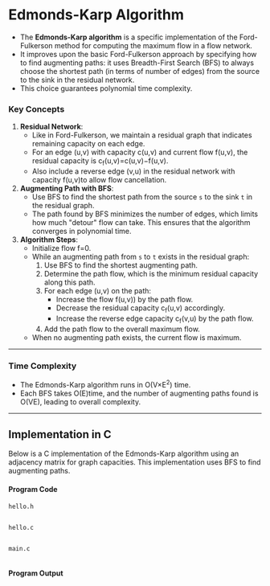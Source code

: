 # Edmonds-Karp Algorithm

- The **Edmonds-Karp algorithm** is a specific implementation of the Ford-Fulkerson method for computing the maximum flow in a flow network. 
- It improves upon the basic Ford-Fulkerson approach by specifying how to find augmenting paths: it uses Breadth-First Search (BFS) to always choose the shortest path (in terms of number of edges) from the source to the sink in the residual network. 
- This choice guarantees polynomial time complexity.

### **Key Concepts**

1. **Residual Network**:
   - Like in Ford-Fulkerson, we maintain a residual graph that indicates remaining capacity on each edge.
   - For an edge (u,v) with capacity c(u,v) and current flow f(u,v), the residual capacity is c<sub>f</sub>(u,v)=c(u,v)−f(u,v).
   - Also include a reverse edge (v,u) in the residual network with capacity f(u,v)to allow flow cancellation.
2. **Augmenting Path with BFS**:
   - Use BFS to find the shortest path from the source `s` to the sink `t` in the residual graph.
   - The path found by BFS minimizes the number of edges, which limits how much "detour" flow can take. This ensures that the algorithm converges in polynomial time.
3. **Algorithm Steps**:
   - Initialize flow f=0.
   - While an augmenting path from  `s` to `t` exists in the residual graph:
     1. Use BFS to find the shortest augmenting path.
     2. Determine the path flow, which is the minimum residual capacity along this path.
     3. For each edge (u,v) on the path:
        - Increase the flow f(u,v)) by the path flow.
        - Decrease the residual capacity c<sub>f</sub>(u,v) accordingly.
        - Increase the reverse edge capacity c<sub>f</sub>(v,u) by the path flow.
     4. Add the path flow to the overall maximum flow.
   - When no augmenting path exists, the current flow is maximum.

---

### **Time Complexity**

- The Edmonds-Karp algorithm runs in O(V×E<sup>2</sup>) time.
- Each BFS takes O(E)time, and the number of augmenting paths found is O(VE), leading to overall complexity.

---

## Implementation in C

Below is a C implementation of the Edmonds-Karp algorithm using an adjacency matrix for graph capacities. This implementation uses BFS to find augmenting paths.



#### Program Code

`hello.h`

```c
```

`hello.c`

```c
```

`main.c`

```c
```



#### Program Output

```shell
```

